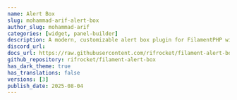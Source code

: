 ```yaml
---
name: Alert Box
slug: mohammad-arif-alert-box
author_slug: mohammad-arif
categories: [widget, panel-builder]
description: A modern, customizable alert box plugin for FilamentPHP with render hooks support and 4 beautiful card styles.
discord_url: 
docs_url: https://raw.githubusercontent.com/rifrocket/filament-alert-box/main/README.md
github_repository: rifrocket/filament-alert-box
has_dark_theme: true
has_translations: false
versions: [3]
publish_date: 2025-08-04
---
```


